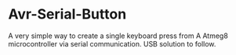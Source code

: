# Avr-Serial-Button
A very simple way to create a single keyboard press from A Atmeg8 microcontroller via serial communication. USB solution to follow. 
